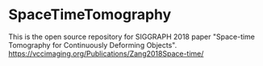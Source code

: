 # SpaceTimeTomography
This is the open source repository for  SIGGRAPH 2018 paper "Space-time Tomography for Continuously Deforming Objects". https://vccimaging.org/Publications/Zang2018Space-time/
